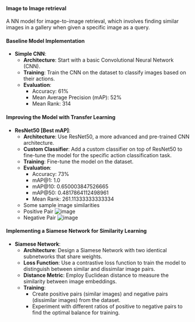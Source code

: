#### Image to Image retrieval
A NN model for image-to-image retrieval, which involves finding similar images in a gallery when given a specific image as a query.

#### Baseline Model Implementation

-  **Simple CNN**:
    -   **Architecture**: Start with a basic Convolutional Neural Network (CNN).
    -   **Training**: Train the CNN on the dataset to classify images based on their actions.
    -   **Evaluation**:
        -   Accuracy: 61%
        -   Mean Average Precision (mAP): 52%
        -   Mean Rank: 314

#### Improving the Model with Transfer Learning

-  **ResNet50 [Best mAP]**:
    -   **Architecture**: Use ResNet50, a more advanced and pre-trained CNN architecture.
    -   **Custom Classifier**: Add a custom classifier on top of ResNet50 to fine-tune the model for the specific action classification task.
    -   **Training**: Fine-tune the model on the dataset.
    -   **Evaluation**:
        -   Accuracy: 73%
        -   mAP@1: 1.0
        -   mAP@10: 0.650003847526665
        -   mAP@50: 0.4817864112498961
        -   Mean Rank: 261.11333333333334
    - Some sample image similarities
    - Positive Pair
        ![image](https://github.com/Ctushar721/img-to-img-retrieval/assets/105023001/f57d0ed3-b1fc-4013-9ff9-bdf6b02dd35e)
    - Negative Pair
        ![image](https://github.com/Ctushar721/img-to-img-retrieval/assets/105023001/1ac16d86-0fc8-44b7-9603-0c3029e701c2)

#### Implementing a Siamese Network for Similarity Learning

-  **Siamese Network**:
    -   **Architecture**: Design a Siamese Network with two identical subnetworks that share weights.
    -   **Loss Function**: Use a contrastive loss function to train the model to distinguish between similar and dissimilar image pairs.
    -   **Distance Metric**: Employ Euclidean distance to measure the similarity between image embeddings.
    -   **Training**:
        -   Create positive pairs (similar images) and negative pairs (dissimilar images) from the dataset.
        -   Experiment with different ratios of positive to negative pairs to find the optimal balance for training.
